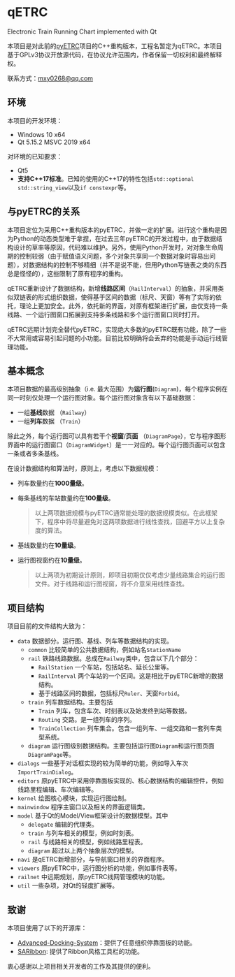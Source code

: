 # qETRC

Electronic Train Running Chart implemented with Qt

本项目是对此前的[pyETRC](https://github.com/CDK6182CHR/train_graph)项目的C++重构版本，工程名暂定为qETRC。本项目基于GPLv3协议开放源代码，在协议允许范围内，作者保留一切权利和最终解释权。

联系方式：mxy0268@qq.com



## 环境

本项目的开发环境：

- Windows 10 x64
- Qt 5.15.2  MSVC 2019 x64

对环境的已知要求：

- Qt5
- **支持C++17标准**。已知的使用的C++17的特性包括`std::optional` `std::string_view`以及`if constexpr`等。



## 与pyETRC的关系

本项目定位为采用C++重构版本的pyETRC，并做一定的扩展。进行这个重构是因为Python的动态类型难于拿捏，在过去三年pyETRC的开发过程中，由于数据结构设计的草率等原因，代码难以维护。另外，使用Python开发时，对对象生命周期的控制较弱（由于赋值语义问题，多个对象共享同一个数据对象时容易出问题），对数据结构的控制不够精细（并不是说不能，但用Python写链表之类的东西总是怪怪的），这些限制了原有程序的重构。

qETRC重新设计了数据结构，新增**线路区间**（`RailInterval`）的抽象，并采用类似双链表的形式组织数据，使得基于区间的数据（标尺、天窗）等有了实际的依托，理论上更加安全。此外，依托新的界面，对原有框架进行扩展，由仅支持一条线路、一个运行图窗口拓展到支持多条线路和多个运行图窗口同时打开。

qETRC远期计划完全替代pyETRC，实现绝大多数的pyETRC既有功能，除了一些不大常用或容易引起问题的小功能。目前比较明确将会丢弃的功能是手动运行线管理功能。

## 基本概念

本项目数据的最高级别抽象（i.e. 最大范围）为**运行图**(`Diagram`)，每个程序实例在同一时刻仅处理一个运行图对象。每个运行图对象含有以下基础数据：

- 一组**基线**数据 （`Railway`）
- 一组**列车**数据 （`Train`）

除此之外，每个运行图可以具有若干个**视窗**/**页面** （`DiagramPage`），它与程序图形界面中的运行图窗口（`DiagramWidget`）是一一对应的。每个运行图页面可以包含一条或者多条基线。

在设计数据结构和算法时，原则上，考虑以下数据规模：

- 列车数量约在**1000量级**。

- 每条基线的车站数量约在**100量级**。

  > 以上两项数据规模与pyETRC通常能处理的数据规模类似。在此框架下，程序中将尽量避免对这两项数据进行线性查找，回避平方以上复杂度的算法。

- 基线数量约在**10量级**。

- 运行图视窗约在**10量级**。

  > 以上两项为初期设计原则，即项目初期仅仅考虑少量线路集合的运行图文件。对于线路和运行图视窗，将不介意采用线性查找。



## 项目结构

项目目前的文件结构大致为：

- `data` 数据部分。运行图、基线、列车等数据结构的实现。
  - `common` 比较简单的公共数据结构，例如站名`StationName`
  - `rail` 铁路线路数据。总成在`Railway`类中，包含以下几个部分：
    - `RailStation` 一个车站，包括站名、延长公里等。
    - `RailInterval` 两个车站的一个区间。这是相比于pyETRC新增的数据结构。
    - 基于线路区间的数据，包括标尺`Ruler`、天窗`Forbid`。
  - `train` 列车数据结构。主要包括
    - `Train` 列车，包含车次、时刻表以及始发终到站等数据。
    - `Routing` 交路。是一组列车的序列。
    - `TrainCollection` 列车集合。包含一组列车、一组交路和一套列车类型系统。
  - `diagram` 运行图级别数据结构。主要包括运行图`Diagram`和运行图页面`DiagramPage`等。
- `dialogs` 一些基于对话框实现的较为简单的功能，例如导入车次`ImportTrainDialog`。
- `editors` 原pyETRC中采用停靠面板实现的、核心数据结构的编辑控件，例如线路里程编辑、车次编辑等。
- `kernel` 绘图核心模块，实现运行图绘制。
- `mainwindow` 程序主窗口以及相关的界面逻辑类。
- `model` 基于Qt的Model/View框架设计的数据模型。其中
  - `delegate` 编辑的代理类。
  - `train` 与列车相关的模型，例如时刻表。
  - `rail` 与线路相关的模型，例如线路里程表。
  - `diagram` 超过以上两个抽象层次的模型。
- `navi` 是qETRC新增部分，与导航窗口相关的界面程序。
- `viewers` 原pyETRC中，运行图分析的功能，例如事件表等。
- `railnet` 中远期规划，原pyETRC线网管理模块的功能。
- `util` 一些杂项，对Qt的轻度扩展等。



## 致谢

本项目使用了以下的开源库：

- [Advanced-Docking-System](https://github.com/githubuser0xFFFF/Qt-Advanced-Docking-System)：提供了任意组织停靠面板的功能。
- [SARibbon](https://github.com/czyt1988/SARibbon): 提供了Ribbon风格工具栏的功能。

衷心感谢以上项目相关开发者的工作及其提供的便利。

